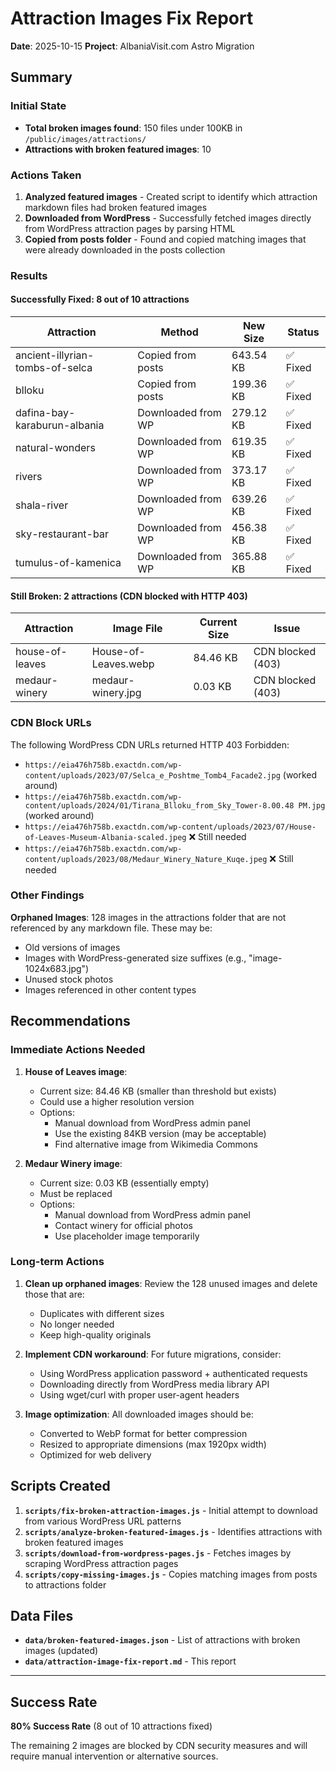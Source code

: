 # Attraction Images Fix Report

**Date**: 2025-10-15
**Project**: AlbaniaVisit.com Astro Migration

## Summary

### Initial State
- **Total broken images found**: 150 files under 100KB in `/public/images/attractions/`
- **Attractions with broken featured images**: 10

### Actions Taken

1. **Analyzed featured images** - Created script to identify which attraction markdown files had broken featured images
2. **Downloaded from WordPress** - Successfully fetched images directly from WordPress attraction pages by parsing HTML
3. **Copied from posts folder** - Found and copied matching images that were already downloaded in the posts collection

### Results

#### Successfully Fixed: 8 out of 10 attractions

| Attraction | Method | New Size | Status |
|-----------|--------|----------|---------|
| ancient-illyrian-tombs-of-selca | Copied from posts | 643.54 KB | ✅ Fixed |
| blloku | Copied from posts | 199.36 KB | ✅ Fixed |
| dafina-bay-karaburun-albania | Downloaded from WP | 279.12 KB | ✅ Fixed |
| natural-wonders | Downloaded from WP | 619.35 KB | ✅ Fixed |
| rivers | Downloaded from WP | 373.17 KB | ✅ Fixed |
| shala-river | Downloaded from WP | 639.26 KB | ✅ Fixed |
| sky-restaurant-bar | Downloaded from WP | 456.38 KB | ✅ Fixed |
| tumulus-of-kamenica | Downloaded from WP | 365.88 KB | ✅ Fixed |

#### Still Broken: 2 attractions (CDN blocked with HTTP 403)

| Attraction | Image File | Current Size | Issue |
|-----------|-----------|--------------|-------|
| house-of-leaves | House-of-Leaves.webp | 84.46 KB | CDN blocked (403) |
| medaur-winery | medaur-winery.jpg | 0.03 KB | CDN blocked (403) |

### CDN Block URLs
The following WordPress CDN URLs returned HTTP 403 Forbidden:
- `https://eia476h758b.exactdn.com/wp-content/uploads/2023/07/Selca_e_Poshtme_Tomb4_Facade2.jpg` (worked around)
- `https://eia476h758b.exactdn.com/wp-content/uploads/2024/01/Tirana_Blloku_from_Sky_Tower-8.00.48 PM.jpg` (worked around)
- `https://eia476h758b.exactdn.com/wp-content/uploads/2023/07/House-of-Leaves-Museum-Albania-scaled.jpeg` ❌ Still needed
- `https://eia476h758b.exactdn.com/wp-content/uploads/2023/08/Medaur_Winery_Nature_Kuqe.jpeg` ❌ Still needed

### Other Findings

**Orphaned Images**: 128 images in the attractions folder that are not referenced by any markdown file. These may be:
- Old versions of images
- Images with WordPress-generated size suffixes (e.g., "image-1024x683.jpg")
- Unused stock photos
- Images referenced in other content types

## Recommendations

### Immediate Actions Needed

1. **House of Leaves image**:
   - Current size: 84.46 KB (smaller than threshold but exists)
   - Could use a higher resolution version
   - Options:
     - Manual download from WordPress admin panel
     - Use the existing 84KB version (may be acceptable)
     - Find alternative image from Wikimedia Commons

2. **Medaur Winery image**:
   - Current size: 0.03 KB (essentially empty)
   - Must be replaced
   - Options:
     - Manual download from WordPress admin panel
     - Contact winery for official photos
     - Use placeholder image temporarily

### Long-term Actions

1. **Clean up orphaned images**: Review the 128 unused images and delete those that are:
   - Duplicates with different sizes
   - No longer needed
   - Keep high-quality originals

2. **Implement CDN workaround**: For future migrations, consider:
   - Using WordPress application password + authenticated requests
   - Downloading directly from WordPress media library API
   - Using wget/curl with proper user-agent headers

3. **Image optimization**: All downloaded images should be:
   - Converted to WebP format for better compression
   - Resized to appropriate dimensions (max 1920px width)
   - Optimized for web delivery

## Scripts Created

1. **`scripts/fix-broken-attraction-images.js`** - Initial attempt to download from various WordPress URL patterns
2. **`scripts/analyze-broken-featured-images.js`** - Identifies attractions with broken featured images
3. **`scripts/download-from-wordpress-pages.js`** - Fetches images by scraping WordPress attraction pages
4. **`scripts/copy-missing-images.js`** - Copies matching images from posts to attractions folder

## Data Files

- **`data/broken-featured-images.json`** - List of attractions with broken images (updated)
- **`data/attraction-image-fix-report.md`** - This report

---

## Success Rate

**80% Success Rate** (8 out of 10 attractions fixed)

The remaining 2 images are blocked by CDN security measures and will require manual intervention or alternative sources.
